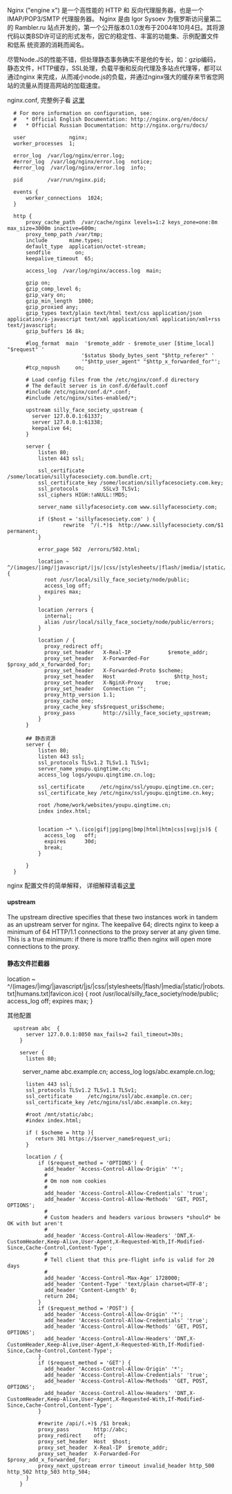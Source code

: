 
Nginx ("engine x") 是一个高性能的 HTTP 和 反向代理服务器，也是一个 IMAP/POP3/SMTP 代理服务器。 Nginx 是由 Igor Sysoev 为俄罗斯访问量第二的 
Rambler.ru 站点开发的，第一个公开版本0.1.0发布于2004年10月4日。其将源代码以类BSD许可证的形式发布，因它的稳定性、丰富的功能集、示例配置文件和低系
统资源的消耗而闻名。

尽管Node.JS的性能不错，但处理静态事务确实不是他的专长，如：gzip编码，静态文件，HTTP缓存，SSL处理，负载平衡和反向代理及多站点代理等，都可以通过nginx
来完成，从而减小node.js的负载，并通过nginx强大的缓存来节省您网站的流量从而提高网站的加载速度。


nginx.conf, 完整例子看 [这里](https://www.nginx.com/resources/wiki/start/topics/examples/full/)

      # For more information on configuration, see:
      #   * Official English Documentation: http://nginx.org/en/docs/
      #   * Official Russian Documentation: http://nginx.org/ru/docs/

      user              nginx;
      worker_processes  1;

      error_log  /var/log/nginx/error.log;
      #error_log  /var/log/nginx/error.log  notice;
      #error_log  /var/log/nginx/error.log  info;

      pid        /var/run/nginx.pid;

      events {
          worker_connections  1024;
      }

      http {
          proxy_cache_path  /var/cache/nginx levels=1:2 keys_zone=one:8m max_size=3000m inactive=600m;
          proxy_temp_path /var/tmp;
          include       mime.types;
          default_type  application/octet-stream;
          sendfile        on;
          keepalive_timeout  65;

          access_log  /var/log/nginx/access.log  main;

          gzip on;
          gzip_comp_level 6;
          gzip_vary on;
          gzip_min_length  1000;
          gzip_proxied any;
          gzip_types text/plain text/html text/css application/json application/x-javascript text/xml application/xml application/xml+rss text/javascript;
          gzip_buffers 16 8k;

          #log_format  main  '$remote_addr - $remote_user [$time_local] "$request" '
                            '$status $body_bytes_sent "$http_referer" '
                            '"$http_user_agent" "$http_x_forwarded_for"';
          #tcp_nopush     on;

          # Load config files from the /etc/nginx/conf.d directory
          # The default server is in conf.d/default.conf
          #include /etc/nginx/conf.d/*.conf;
          #include /etc/nginx/sites-enabled/*;

          upstream silly_face_society_upstream {
            server 127.0.0.1:61337;
            server 127.0.0.1:61338;
            keepalive 64;
          }

          server {
              listen 80;
              listen 443 ssl;

              ssl_certificate /some/location/sillyfacesociety.com.bundle.crt;
              ssl_certificate_key /some/location/sillyfacesociety.com.key;
              ssl_protocols        SSLv3 TLSv1;
              ssl_ciphers HIGH:!aNULL:!MD5;

              server_name sillyfacesociety.com www.sillyfacesociety.com;

              if ($host = 'sillyfacesociety.com' ) {
                      rewrite  ^/(.*)$  http://www.sillyfacesociety.com/$1  permanent;
              }

              error_page 502  /errors/502.html;

              location ~ ^/(images/|img/|javascript/|js/|css/|stylesheets/|flash/|media/|static/|robots.txt|humans.txt|favicon.ico) {
                root /usr/local/silly_face_society/node/public;
                access_log off;
                expires max;
              }

              location /errors {
                internal;
                alias /usr/local/silly_face_society/node/public/errors;
              }

              location / {
                proxy_redirect off;
                proxy_set_header   X-Real-IP            $remote_addr;
                proxy_set_header   X-Forwarded-For  $proxy_add_x_forwarded_for;
                proxy_set_header   X-Forwarded-Proto $scheme;
                proxy_set_header   Host                   $http_host;
                proxy_set_header   X-NginX-Proxy    true;
                proxy_set_header   Connection "";
                proxy_http_version 1.1;
                proxy_cache one;
                proxy_cache_key sfs$request_uri$scheme;
                proxy_pass         http://silly_face_society_upstream;
              }
          }

          ## 静态资源
          server {
              listen 80;
              listen 443 ssl;
              ssl_protocols TLSv1.2 TLSv1.1 TLSv1;
              server_name youpu.qingtime.cn;
              access_log logs/youpu.qingtime.cn.log;

              ssl_certificate     /etc/nginx/ssl/youpu.qingtime.cn.cer;
              ssl_certificate_key /etc/nginx/ssl/youpu.qingtime.cn.key;

              root /home/work/websites/youpu.qingtime.cn;
              index index.html;


              location ~* \.(ico|gif|jpg|png|bmp|html|htm|css|svg|js)$ {
                access_log   off;
                expires      30d;
                break;
              }

          }    
      }



nginx 配置文件的简单解释， 详细解释请看[这里](http://blog.argteam.com/coding/hardening-node-js-for-production-part-2-using-nginx-to-avoid-node-js-load/)

#### upstream
The upstream directive specifies that these two instances work in tandem as an upstream server for nginx. The keepalive 64; directs nginx to keep a minimum of 64 HTTP/1.1 connections to the proxy server at any given time. This is a true minimum: if there is more traffic then nginx will open more connections to the proxy.


#### 静态文件拦截器
  location ~ ^/(images/|img/|javascript/|js/|css/|stylesheets/|flash/|media/|static/|robots.txt|humans.txt|favicon.ico) {
    root /usr/local/silly_face_society/node/public;
    access_log off;
    expires max;
  }





其他配置

      upstream abc  {
          server 127.0.0.1:8050 max_fails=2 fail_timeout=30s;
        }

        server {
          listen 80;
          server_name abc.example.cn;
          access_log logs/abc.example.cn.log;


          listen 443 ssl;
          ssl_protocols TLSv1.2 TLSv1.1 TLSv1;
          ssl_certificate     /etc/nginx/ssl/abc.example.cn.cer;
          ssl_certificate_key /etc/nginx/ssl/abc.example.cn.key;

          #root /mnt/static/abc;
          #index index.html;

          if ( $scheme = http ){
             return 301 https://$server_name$request_uri;
          }

          location / {
              if ($request_method = 'OPTIONS') {
                add_header 'Access-Control-Allow-Origin' '*';
                #
                # Om nom nom cookies
                #
                add_header 'Access-Control-Allow-Credentials' 'true';
                add_header 'Access-Control-Allow-Methods' 'GET, POST, OPTIONS';
                #
                # Custom headers and headers various browsers *should* be OK with but aren't
                #
                add_header 'Access-Control-Allow-Headers' 'DNT,X-CustomHeader,Keep-Alive,User-Agent,X-Requested-With,If-Modified-Since,Cache-Control,Content-Type';
                #
                # Tell client that this pre-flight info is valid for 20 days
                #
                add_header 'Access-Control-Max-Age' 1728000;
                add_header 'Content-Type' 'text/plain charset=UTF-8';
                add_header 'Content-Length' 0;
                return 204;
              }
              if ($request_method = 'POST') {
                add_header 'Access-Control-Allow-Origin' '*';
                add_header 'Access-Control-Allow-Credentials' 'true';
                add_header 'Access-Control-Allow-Methods' 'GET, POST, OPTIONS';
                add_header 'Access-Control-Allow-Headers' 'DNT,X-CustomHeader,Keep-Alive,User-Agent,X-Requested-With,If-Modified-Since,Cache-Control,Content-Type';
              }
              if ($request_method = 'GET') {
                add_header 'Access-Control-Allow-Origin' '*';
                add_header 'Access-Control-Allow-Credentials' 'true';
                add_header 'Access-Control-Allow-Methods' 'GET, POST, OPTIONS';
                add_header 'Access-Control-Allow-Headers' 'DNT,X-CustomHeader,Keep-Alive,User-Agent,X-Requested-With,If-Modified-Since,Cache-Control,Content-Type';
              }

              #rewrite /api/(.+)$ /$1 break;
              proxy_pass        http://abc;
              proxy_redirect    off;
              proxy_set_header  Host  $host;
              proxy_set_header  X-Real-IP  $remote_addr;
              proxy_set_header  X-Forwarded-For  $proxy_add_x_forwarded_for;
              proxy_next_upstream error timeout invalid_header http_500 http_502 http_503 http_504;
          }
        }
